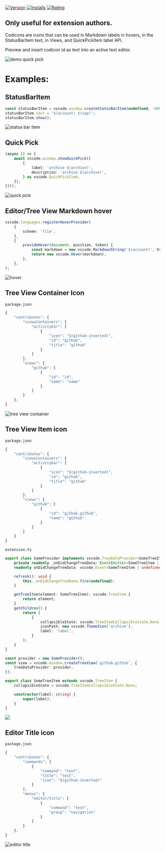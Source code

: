 [![Version](https://img.shields.io/visual-studio-marketplace/v/usernamehw.codicon-names)](https://marketplace.visualstudio.com/items?itemName=usernamehw.codicon-names)
[![Installs](https://img.shields.io/visual-studio-marketplace/i/usernamehw.codicon-names)](https://marketplace.visualstudio.com/items?itemName=usernamehw.codicon-names)
[![Rating](https://img.shields.io/visual-studio-marketplace/r/usernamehw.codicon-names)](https://marketplace.visualstudio.com/items?itemName=usernamehw.codicon-names)

## Only useful for extension authors.

Codicons are icons that can be used in Markdown labels in hovers, in the StatusBarItem text, in Views, and QuickPickItem label API.

Preview and insert codicon id as text into an active text editor.

![demo quick pick](./img/demo.png)

# Examples:

## StatusBarItem

```ts
const statusBarItem = vscode.window.createStatusBarItem(undefined, -9999);
statusBarItem.text = '$(account) $(zap)';
statusBarItem.show();
```

![status bar item](./img/statusBarItem.png)

## Quick Pick

```ts
(async () => {
	await vscode.window.showQuickPick([
		{
			label: 'archive $(archive)',
			description: 'archive $(archive)',
		} as vscode.QuickPickItem,
	]);
})();
```

![quick pick](./img/QuickPick.png)

## Editor/Tree View Markdown hover

```ts
vscode.languages.registerHoverProvider(
	{
		scheme: 'file',
	},
	{
		provideHover(document, position, token) {
			const markdown = new vscode.MarkdownString('$(account)', true);
			return new vscode.Hover(markdown);
		},
	},
);
```

![hover](./img/Hover.png)

## Tree View Container Icon

`package.json`

```js
{
	"contributes": {
		"viewsContainers": {
			"activitybar": [
				{
					"icon": "$(github-inverted)",
					"id": "github",
					"title": "github"
				}
			]
		},
		"views": {
			"github": [
				{
					"id": "id",
					"name": "name"
				}
			]
		}
	},
}
```

![tree view container](./img/TreeViewContainer.png)

## Tree View Item icon

`package.json`

```js
{
	"contributes": {
		"viewsContainers": {
			"activitybar": [
				{
					"icon": "$(github-inverted)",
					"id": "github",
					"title": "github"
				}
			]
		},
		"views": {
			"github": [
				{
					"id": "github.github",
					"name": "github"
				}
			]
		}
	}
}
```

`extension.ts`

```ts
export class SomeProvider implements vscode.TreeDataProvider<SomeTreeItem> {
	private readonly _onDidChangeTreeData: EventEmitter<SomeTreeItem | undefined> = new vscode.EventEmitter<SomeTreeItem | undefined>();
	readonly onDidChangeTreeData: vscode.Event<SomeTreeItem | undefined> = this._onDidChangeTreeData.event;

	refresh(): void {
		this._onDidChangeTreeData.fire(undefined);
	}

	getTreeItem(element: SomeTreeItem): vscode.TreeItem {
		return element;
	}
	getChildren() {
		return [
			{
				collapsibleState: vscode.TreeItemCollapsibleState.None,
				iconPath: new vscode.ThemeIcon('archive'),
				label: 'label',
			}
		];
	}
}

const provider = new SomeProvider();
const view = vscode.window.createTreeView(`github.github`, {
	treeDataProvider: provider,
});

export class SomeTreeItem extends vscode.TreeItem {
	collapsibleState = vscode.TreeItemCollapsibleState.None;

	constructor(label: string) {
		super(label);
	}
}
```

![](./img/TreeItem.png)

## Editor Title icon

`package.json`

```js
{
	"contributes": {
		"commands": [
			{
				"command": "test",
				"title": "test",
				"icon": "$(github-inverted)"
			}
		],
		"menus": {
			"editor/title": [
				{
					"command": "test",
					"group": "navigation"
				}
			]
		}
	},
}
```

![editor title](./img/editorTitle.png)